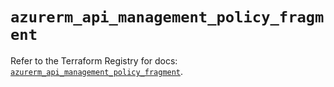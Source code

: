 # `azurerm_api_management_policy_fragment`

Refer to the Terraform Registry for docs: [`azurerm_api_management_policy_fragment`](https://registry.terraform.io/providers/hashicorp/azurerm/4.8.0/docs/resources/api_management_policy_fragment).
